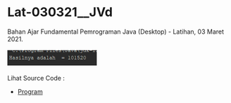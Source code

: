 # Lat-030321__JVd
Bahan Ajar Fundamental Pemrograman Java (Desktop) - Latihan, 03 Maret 2021.<br><br>
<img src="https://github.com/RizkyKhapidsyah/Lat-030321__JVd/blob/master/result/001.PNG"><br><br>
Lihat Source Code :<br>
- <a href="https://github.com/RizkyKhapidsyah/Lat-030321__JVd/blob/master/src/com/rk/Main.java">Program</a>
